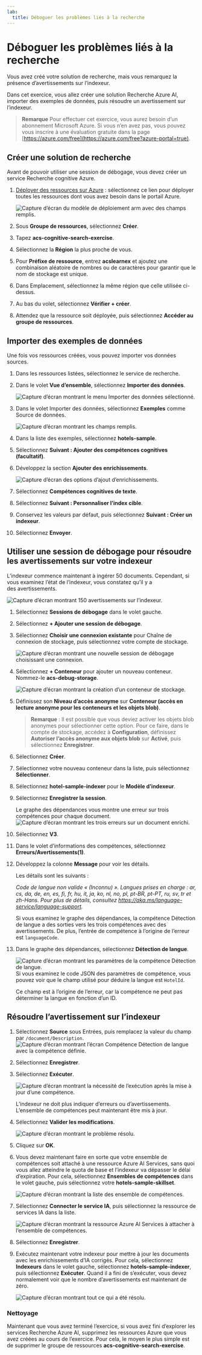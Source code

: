 ```yaml
---
lab:
  title: Déboguer les problèmes liés à la recherche
---
```


# Déboguer les problèmes liés à la recherche

Vous avez créé votre solution de recherche, mais vous remarquez la présence d’avertissements sur l’indexeur.

Dans cet exercice, vous allez créer une solution Recherche Azure AI, importer des exemples de données, puis résoudre un avertissement sur l’indexeur.

> **Remarque** Pour effectuer cet exercice, vous aurez besoin d’un abonnement Microsoft Azure. Si vous n’en avez pas, vous pouvez vous inscrire à une évaluation gratuite dans la page [https://azure.com/free](https://azure.com/free?azure-portal=true).

## Créer une solution de recherche

Avant de pouvoir utiliser une session de débogage, vous devez créer un service Recherche cognitive Azure.

1. [Déployer des ressources sur Azure](https://portal.azure.com/#create/Microsoft.Template/uri/https%3A%2F%2Fraw.githubusercontent.com%2FAzure-Samples%2Fazure-search-knowledge-mining%2Fmain%2Fazuredeploy.json) : sélectionnez ce lien pour déployer toutes les ressources dont vous avez besoin dans le portail Azure.

    ![Capture d’écran du modèle de déploiement arm avec des champs remplis.](../media/08-media/arm-template-deployment.png)

1. Sous **Groupe de ressources**, sélectionnez **Créer**.
1. Tapez **acs-cognitive-search-exercise**.
1. Sélectionnez la **Région** la plus proche de vous.
1. Pour **Préfixe de ressource**, entrez **acslearnex** et ajoutez une combinaison aléatoire de nombres ou de caractères pour garantir que le nom de stockage est unique.
1. Dans Emplacement, sélectionnez la même région que celle utilisée ci-dessus.
1. Au bas du volet, sélectionnez **Vérifier + créer**.
1. Attendez que la ressource soit déployée, puis sélectionnez **Accéder au groupe de ressources**.

## Importer des exemples de données

Une fois vos ressources créées, vous pouvez importer vos données sources.

1. Dans les ressources listées, sélectionnez le service de recherche.

1. Dans le volet **Vue d’ensemble**, sélectionnez **Importer des données**.

      ![Capture d’écran montrant le menu Importer des données sélectionné.](../media/08-media/import-data.png)

1. Dans le volet Importer des données, sélectionnez **Exemples** comme Source de données.

      ![Capture d’écran montrant les champs remplis.](../media/08-media/import-data-selection-screen-small.png)

1. Dans la liste des exemples, sélectionnez **hotels-sample**.
1. Sélectionnez **Suivant : Ajouter des compétences cognitives (facultatif)**.
1. Développez la section **Ajouter des enrichissements**.

    ![Capture d’écran des options d’ajout d’enrichissements.](../media/08-media/add-enrichments.png)

1. Sélectionnez **Compétences cognitives de texte**.
1. Sélectionnez **Suivant : Personnaliser l’index cible**.
1. Conservez les valeurs par défaut, puis sélectionnez **Suivant : Créer un indexeur**.
1. Sélectionnez **Envoyer**.

## Utiliser une session de débogage pour résoudre les avertissements sur votre indexeur

L’indexeur commence maintenant à ingérer 50 documents. Cependant, si vous examinez l’état de l’indexeur, vous constatez qu’il y a des avertissements.

![Capture d’écran montrant 150 avertissements sur l’indexeur.](../media/08-media/indexer-warnings.png)

1. Sélectionnez **Sessions de débogage** dans le volet gauche.

1. Sélectionnez **+ Ajouter une session de débogage**.

1. Sélectionnez **Choisir une connexion existante** pour Chaîne de connexion de stockage, puis sélectionnez votre compte de stockage.

    ![Capture d’écran montrant une nouvelle session de débogage choisissant une connexion.](../media/08-media/connect-storage.png)
1. Sélectionnez **+ Conteneur** pour ajouter un nouveau conteneur. Nommez-le **acs-debug-storage**.

    ![Capture d’écran montrant la création d’un conteneur de stockage.](../media/08-media/create-storage-container.png)

1. Définissez son **Niveau d’accès anonyme** sur **Conteneur (accès en lecture anonyme pour les conteneurs et les objets blob)**.

    > **Remarque** : Il est possible que vous deviez activer les objets blob anonymes pour sélectionner cette option. Pour ce faire, dans le compte de stockage, accédez à **Configuration**, définissez **Autoriser l’accès anonyme aux objets blob** sur **Activé**, puis sélectionnez **Enregistrer**.

1. Sélectionnez **Créer**.
1. Sélectionnez votre nouveau conteneur dans la liste, puis sélectionnez **Sélectionner**.
1. Sélectionnez **hotel-sample-indexer** pour le **Modèle d’indexeur**.
1. Sélectionnez **Enregistrer la session**.

    Le graphe des dépendances vous montre une erreur sur trois compétences pour chaque document.
    ![Capture d’écran montrant les trois erreurs sur un document enrichi.](../media/08-media/warning-skill-selection.png)

1. Sélectionnez **V3**.
1. Dans le volet d’informations des compétences, sélectionnez **Erreurs/Avertissements(1)**.
1. Développez la colonne **Message** pour voir les détails.

    Les détails sont les suivants :

    *Code de langue non valide « (Inconnu) ». Langues prises en charge : ar, cs, da, de, en, es, fi, fr, hu, it, ja, ko, nl, no, pl, pt-BR, pt-PT, ru, sv, tr et zh-Hans. Pour plus de détails, consultez https://aka.ms/language-service/language-support.*

    Si vous examinez le graphe des dépendances, la compétence Détection de langue a des sorties vers les trois compétences avec des avertissements. De plus, l’entrée de compétence à l’origine de l’erreur est `languageCode`.

1. Dans le graphe des dépendances, sélectionnez **Détection de langue**.

    ![Capture d’écran montrant les paramètres de la compétence Détection de langue.](../media/08-media/language-detection-error.png)
    Si vous examinez le code JSON des paramètres de compétence, vous pouvez voir que le champ utilisé pour déduire la langue est `HotelId`.

    Ce champ est à l’origine de l’erreur, car la compétence ne peut pas déterminer la langue en fonction d’un ID.

## Résoudre l’avertissement sur l’indexeur

1. Sélectionnez **Source** sous Entrées, puis remplacez la valeur du champ par `/document/Description`.
    ![Capture d’écran montrant l’écran Compétence Détection de langue avec la compétence définie.](../media/08-media/language-detection-fix.png)
1. Sélectionnez **Enregistrer**.
1. Sélectionnez **Exécuter**.

    ![Capture d’écran montrant la nécessité de l’exécution après la mise à jour d’une compétence.](../media/08-media/rerun-debug-session.png)

    L’indexeur ne doit plus indiquer d’erreurs ou d’avertissements. L’ensemble de compétences peut maintenant être mis à jour.

1. Sélectionnez **Valider les modifications**.

    ![Capture d’écran montrant le problème résolu.](../media/08-media/error-fixed.png)
1. Cliquez sur **OK**.

1. Vous devez maintenant faire en sorte que votre ensemble de compétences soit attaché à une ressource Azure AI Services, sans quoi vous allez atteindre le quota de base et l’indexeur va dépasser le délai d’expiration. Pour cela, sélectionnez **Ensembles de compétences** dans le volet gauche, puis sélectionnez votre **hotels-sample-skillset**.

    ![Capture d’écran montrant la liste des ensemble de compétences.](../media/08-media/update-skillset.png)
1. Sélectionnez **Connecter le service IA**, puis sélectionnez la ressource de services IA dans la liste.

    ![Capture d’écran montrant la ressource Azure AI Services à attacher à l’ensemble de compétences.](../media/08-media/skillset-attach-service.png)
1. Sélectionnez **Enregistrer**.

1. Exécutez maintenant votre indexeur pour mettre à jour les documents avec les enrichissements d’IA corrigés. Pour cela, sélectionnez **Indexeurs** dans le volet gauche, sélectionnez **hotels-sample-indexer**, puis sélectionnez **Exécuter**.  Quand il a fini de s’exécuter, vous devez normalement voir que le nombre d’avertissements est maintenant de zéro.

    ![Capture d’écran montrant tout ce qui a été résolu.](../media/08-media/warnings-fixed-indexer.png)

### Nettoyage

 Maintenant que vous avez terminé l’exercice, si vous avez fini d’explorer les services Recherche Azure AI, supprimez les ressources Azure que vous avez créées au cours de l’exercice. Pour cela, le moyen le plus simple est de supprimer le groupe de ressources **acs-cognitive-search-exercise**.
